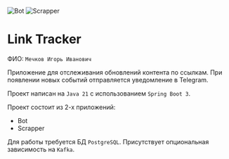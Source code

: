 ![Bot](https://github.com/WolfOfBad/TinkoffJavaCourse2024/actions/workflows/bot.yml/badge.svg)
![Scrapper](https://github.com/WolfOfBad/TinkoffJavaCourse2024/actions/workflows/scrapper.yml/badge.svg)

# Link Tracker

ФИО: `Мечков Игорь Иванович`

Приложение для отслеживания обновлений контента по ссылкам.
При появлении новых событий отправляется уведомление в Telegram.

Проект написан на `Java 21` с использованием `Spring Boot 3`.

Проект состоит из 2-х приложений:
* Bot
* Scrapper

Для работы требуется БД `PostgreSQL`. Присутствует опциональная зависимость на `Kafka`.
